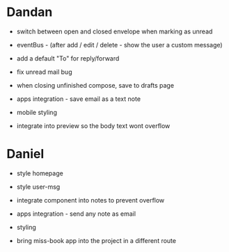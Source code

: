 # Dandan

- switch between open and closed envelope when marking as unread

- eventBus - <user-msg /> (after add / edit / delete - show the user a custom message)

- add a default "To" for reply/forward

- fix unread mail bug

- when closing unfinished compose, save to drafts page

- apps integration - save email as a text note

- mobile styling

- integrate <long-text /> into preview so the body text wont overflow

# Daniel

- style homepage

- style user-msg

- integrate <long-txt /> component into notes to prevent overflow

- apps integration - send any note as email

- styling

- bring miss-book app into the project in a different route
